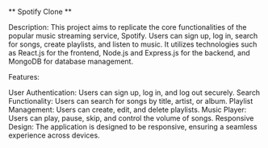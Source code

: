 ** Spotify Clone **

Description:
This project aims to replicate the core functionalities of the popular music streaming service, Spotify. Users can sign up, log in, search for songs, create playlists, and listen to music. It utilizes technologies such as React.js for the frontend, Node.js and Express.js for the backend, and MongoDB for database management.

Features:

User Authentication: Users can sign up, log in, and log out securely.
Search Functionality: Users can search for songs by title, artist, or album.
Playlist Management: Users can create, edit, and delete playlists.
Music Player: Users can play, pause, skip, and control the volume of songs.
Responsive Design: The application is designed to be responsive, ensuring a seamless experience across devices.
